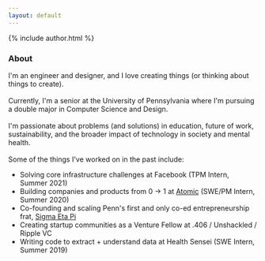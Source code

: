 ```yaml
---
layout: default
---
```


{% include author.html %}

### About 
I'm an engineer and designer, and I love creating things (or thinking about things to create).
<br/><br/>
Currently, I'm a senior at the University of Pennsylvania where I'm pursuing a double major in Computer Science and Design.
<br/><br/>
I'm passionate about problems (and solutions) in education, future of work, sustainability, and the broader impact of technology in society and mental health. 
<br/><br/>
Some of the things I've worked on in the past include: 
- Solving core infrastructure challenges at Facebook (TPM Intern, Summer 2021)
- Building companies and products from 0 -> 1 at <a href="https:/atomic.vc" target="_blank" rel="noopener">Atomic</a> (SWE/PM Intern, Summer 2020)
- Co-founding and scaling Penn's first and only co-ed entrepreneurship frat, <a href="https:/www.pennsep.com" target="_blank" rel="noopener">Sigma Eta Pi</a>
- Creating startup communities as a Venture Fellow at .406 / Unshackled / Ripple VC
- Writing code to extract + understand data at Health Sensei (SWE Intern, Summer 2019)


